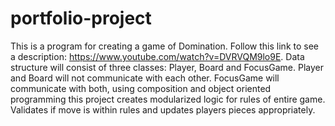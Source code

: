 # portfolio-project

This is a program for creating a game of Domination. Follow this link to see a description:
https://www.youtube.com/watch?v=DVRVQM9lo9E. Data structure will consist of three classes: Player, Board
and FocusGame. Player and Board will not communicate with each other. FocusGame will communicate with both,
using composition and object oriented programming this project creates modularized logic for rules of entire game.
Validates if move is within rules and updates players pieces appropriately. 
